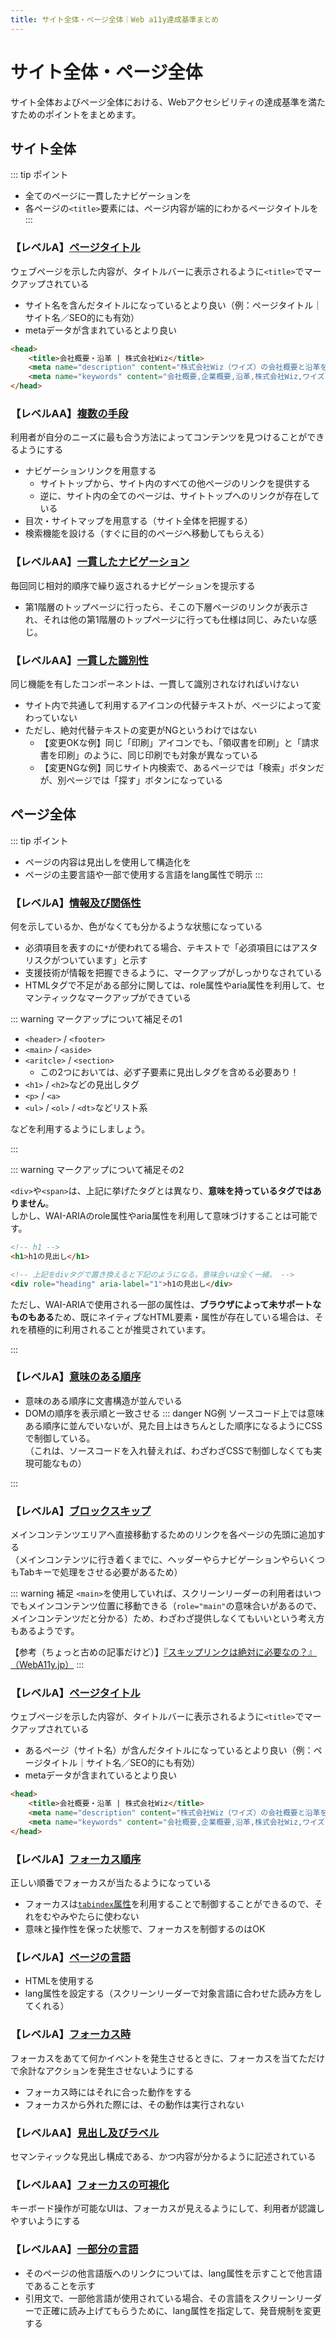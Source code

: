 ```yaml
---
title: サイト全体・ページ全体｜Web a11y達成基準まとめ
---
```


# サイト全体・ページ全体
サイト全体およびページ全体における、Webアクセシビリティの達成基準を満たすためのポイントをまとめます。

## サイト全体
::: tip ポイント
* 全てのページに一貫したナビゲーションを
* 各ページの`<title>`要素には、ページ内容が端的にわかるページタイトルを
:::

### 【レベルA】[ページタイトル](https://waic.jp/docs/UNDERSTANDING-WCAG20/navigation-mechanisms-title.html)
ウェブページを示した内容が、タイトルバーに表示されるように`<title>`でマークアップされている

* サイト名を含んだタイトルになっているとより良い（例：ページタイトル｜サイト名／SEO的にも有効）
* metaデータが含まれているとより良い

```html
<head>
    <title>会社概要・沿革 | 株式会社Wiz</title>
    <meta name="description" content="株式会社Wiz（ワイズ）の会社概要と沿革をご紹介しています。社名、本社所在地、支店情報、代表者、設立年月日、資本金、役員紹介、従業員数、これまでの歴史など、当社の基本情報を掲載しています。">
    <meta name="keywords" content="会社概要,企業概要,沿革,株式会社Wiz,ワイズ,株式会社ワイズ,wiz,株式会社Wiz,新大塚,大塚,東池袋">
</head>
```

###  【レベルAA】[複数の手段](https://waic.jp/docs/UNDERSTANDING-WCAG20/navigation-mechanisms-mult-loc.html)
利用者が自分のニーズに最も合う方法によってコンテンツを見つけることができるようにする

* ナビゲーションリンクを用意する
    * サイトトップから、サイト内のすべての他ページのリンクを提供する
    * 逆に、サイト内の全てのページは、サイトトップへのリンクが存在している
* 目次・サイトマップを用意する（サイト全体を把握する）
* 検索機能を設ける（すぐに目的のページへ移動してもらえる）

### 【レベルAA】[一貫したナビゲーション](https://waic.jp/docs/UNDERSTANDING-WCAG20/consistent-behavior-consistent-locations.html)
毎回同じ相対的順序で繰り返されるナビゲーションを提示する

* 第1階層のトップページに行ったら、そこの下層ページのリンクが表示され、それは他の第1階層のトップページに行っても仕様は同じ、みたいな感じ。

### 【レベルAA】[一貫した識別性](https://waic.jp/docs/UNDERSTANDING-WCAG20/consistent-behavior-consistent-functionality.html)
同じ機能を有したコンポーネントは、一貫して識別されなければいけない  

* サイト内で共通して利用するアイコンの代替テキストが、ページによって変わっていない
* ただし、絶対代替テキストの変更がNGというわけではない
    * 【変更OKな例】同じ「印刷」アイコンでも、「領収書を印刷」と「請求書を印刷」のように、同じ印刷でも対象が異なっている
    * 【変更NGな例】同じサイト内検索で、あるページでは「検索」ボタンだが、別ページでは「探す」ボタンになっている

## ページ全体
::: tip ポイント
* ページの内容は見出しを使用して構造化を
* ページの主要言語や一部で使用する言語をlang属性で明示
:::

### 【レベルA】[情報及び関係性](https://waic.jp/docs/UNDERSTANDING-WCAG20/content-structure-separation-programmatic.html) 

何を示しているか、色がなくても分かるような状態になっている

* 必須項目を表すのに`*`が使われてる場合、テキストで「必須項目にはアスタリスクがついています」と示す
* 支援技術が情報を把握できるように、マークアップがしっかりなされている
* HTMLタグで不足がある部分に関しては、role属性やaria属性を利用して、セマンティックなマークアップができている

::: warning マークアップについて補足その1

* `<header>` / `<footer>` 
* `<main>` / `<aside>`
* `<aritcle>` / `<section>`
    * この2つにおいては、必ず子要素に見出しタグを含める必要あり！
* `<h1>` / `<h2>`などの見出しタグ
* `<p>` / `<a>`
* `<ul>` / `<ol>` / `<dt>`などリスト系

などを利用するようにしましょう。

:::

::: warning マークアップについて補足その2

`<div>`や`<span>`は、上記に挙げたタグとは異なり、**意味を持っているタグではありません**。  
しかし、WAI-ARIAのrole属性やaria属性を利用して意味づけすることは可能です。
```html
<!-- h1 -->
<h1>h1の見出し</h1>

<!-- 上記をdivタグで置き換えると下記のようになる。意味合いは全く一緒。 -->
<div role="heading" aria-label="1">h1の見出し</div>
```
ただし、WAI-ARIAで使用される一部の属性は、**ブラウザによって未サポートなものもある**ため、既にネイティブなHTML要素・属性が存在している場合は、それを積極的に利用されることが推奨されています。

:::

### 【レベルA】[意味のある順序](https://waic.jp/docs/UNDERSTANDING-WCAG20/content-structure-separation-sequence.html)

* 意味のある順序に文書構造が並んでいる
* DOMの順序を表示順と一致させる
::: danger NG例
ソースコード上では意味ある順序に並んでいないが、見た目上はきちんとした順序になるようにCSSで制御している。  
（これは、ソースコードを入れ替えれば、わざわざCSSで制御しなくても実現可能なもの）  
<script async src="//jsfiddle.net/yana0616/rvfwLa63/embed/result,html,css/dark/"></script>
:::

### 【レベルA】[ブロックスキップ](https://waic.jp/docs/UNDERSTANDING-WCAG20/navigation-mechanisms-skip.html)
メインコンテンツエリアへ直接移動するためのリンクを各ページの先頭に追加する  
（メインコンテンツに行き着くまでに、ヘッダーやらナビゲーションやらいくつもTabキーで処理をさせる必要があるため）

::: warning 補足
`<main>`を使用していれば、スクリーンリーダーの利用者はいつでもメインコンテンツ位置に移動できる（`role="main"`の意味合いがあるので、メインコンテンツだと分かる）ため、わざわざ提供しなくてもいいという考え方もあるようです。

【参考（ちょっと古めの記事だけど）】[『スキップリンクは絶対に必要なの？』（WebA11y.jp）](https://weba11y.jp/basics/faq/skip-link/)
:::

### 【レベルA】[ページタイトル](https://waic.jp/docs/UNDERSTANDING-WCAG20/navigation-mechanisms-title.html)

ウェブページを示した内容が、タイトルバーに表示されるように`<title>`でマークアップされている

* あるページ（サイト名）が含んだタイトルになっているとより良い（例：ページタイトル｜サイト名／SEO的にも有効）
* metaデータが含まれているとより良い

```html
<head>
    <title>会社概要・沿革 | 株式会社Wiz</title>
    <meta name="description" content="株式会社Wiz（ワイズ）の会社概要と沿革をご紹介しています。社名、本社所在地、支店情報、代表者、設立年月日、資本金、役員紹介、従業員数、これまでの歴史など、当社の基本情報を掲載しています。">
    <meta name="keywords" content="会社概要,企業概要,沿革,株式会社Wiz,ワイズ,株式会社ワイズ,wiz,株式会社Wiz,新大塚,大塚,東池袋">
</head>
```

### 【レベルA】[フォーカス順序](https://waic.jp/docs/UNDERSTANDING-WCAG20/navigation-mechanisms-focus-order.html)
正しい順番でフォーカスが当たるようになっている
* フォーカスは[`tabindex`属性](https://developer.mozilla.org/ja/docs/Web/HTML/Global_attributes/tabindex)を利用することで制御することができるので、それをむやみやたらに使わない
* 意味と操作性を保った状態で、フォーカスを制御するのはOK

### 【レベルA】[ページの言語](https://waic.jp/docs/UNDERSTANDING-WCAG20/meaning-doc-lang-id.html)
* HTMLを使用する
* lang属性を設定する（スクリーンリーダーで対象言語に合わせた読み方をしてくれる）

### 【レベルA】[フォーカス時](https://waic.jp/docs/UNDERSTANDING-WCAG20/consistent-behavior-receive-focus.html)
フォーカスをあてて何かイベントを発生させるときに、フォーカスを当てただけで余計なアクションを発生させないようにする

* フォーカス時にはそれに合った動作をする
* フォーカスから外れた際には、その動作は実行されない


### 【レベルAA】[見出し及びラベル](https://waic.jp/docs/UNDERSTANDING-WCAG20/navigation-mechanisms-descriptive.html)
セマンティックな見出し構成である、かつ内容が分かるように記述されている

### 【レベルAA】[フォーカスの可視化](https://waic.jp/docs/UNDERSTANDING-WCAG20/navigation-mechanisms-focus-visible.html)
キーボード操作が可能なUIは、フォーカスが見えるようにして、利用者が認識しやすいようにする

### 【レベルAA】[一部分の言語](https://waic.jp/docs/UNDERSTANDING-WCAG20/meaning-other-lang-id.html)

* そのページの他言語版へのリンクについては、lang属性を示すことで他言語であることを示す
* 引用文で、一部他言語が使用されている場合、その言語をスクリーンリーダーで正確に読み上げてもらうために、lang属性を指定して、発音規制を変更する

